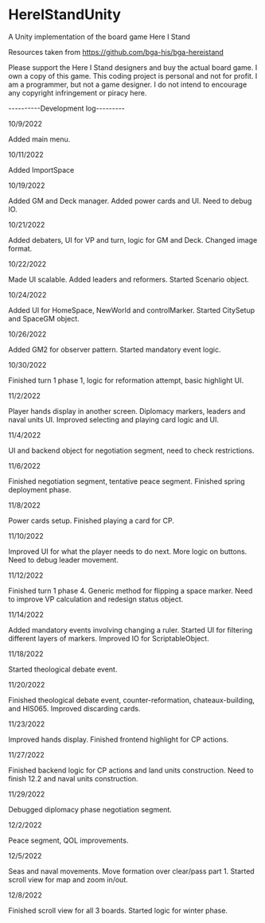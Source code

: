 # HereIStandUnity
A Unity implementation of the board game Here I Stand

Resources taken from https://github.com/bga-his/bga-hereistand

Please support the Here I Stand designers and buy the actual board game. I own a copy of this game. This coding project is personal and not for profit. I am a programmer, but not a game designer. I do not intend to encourage any copyright infringement or piracy here.

----------Development log---------

10/9/2022

Added main menu.

10/11/2022

Added ImportSpace

10/19/2022

Added GM and Deck manager. Added power cards and UI. Need to debug IO.

10/21/2022

Added debaters, UI for VP and turn, logic for GM and Deck. Changed image format. 

10/22/2022

Made UI scalable. Added leaders and reformers. Started Scenario object.

10/24/2022

Added UI for HomeSpace, NewWorld and controlMarker. Started CitySetup and SpaceGM object.

10/26/2022

Added GM2 for observer pattern. Started mandatory event logic.

10/30/2022

Finished turn 1 phase 1, logic for reformation attempt, basic highlight UI.

11/2/2022

Player hands display in another screen. Diplomacy markers, leaders and naval units UI. Improved selecting and playing card logic and UI.

11/4/2022

UI and backend object for negotiation segment, need to check restrictions. 

11/6/2022

Finished negotiation segment, tentative peace segment. Finished spring deployment phase.

11/8/2022

Power cards setup. Finished playing a card for CP.

11/10/2022

Improved UI for what the player needs to do next. More logic on buttons. Need to debug leader movement.

11/12/2022

Finished turn 1 phase 4. Generic method for flipping a space marker. Need to improve VP calculation and redesign status object. 

11/14/2022

Added mandatory events involving changing a ruler. Started UI for filtering different layers of markers. Improved IO for ScriptableObject.

11/18/2022

Started theological debate event.

11/20/2022

Finished theological debate event, counter-reformation, chateaux-building, and HIS065. Improved discarding cards.

11/23/2022

Improved hands display. Finished frontend highlight for CP actions.

11/27/2022

Finished backend logic for CP actions and land units construction. Need to finish 12.2 and naval units construction.

11/29/2022

Debugged diplomacy phase negotiation segment.

12/2/2022 

Peace segment, QOL improvements.

12/5/2022

Seas and naval movements. Move formation over clear/pass part 1. Started scroll view for map and zoom in/out.

12/8/2022

Finished scroll view for all 3 boards. Started logic for winter phase.